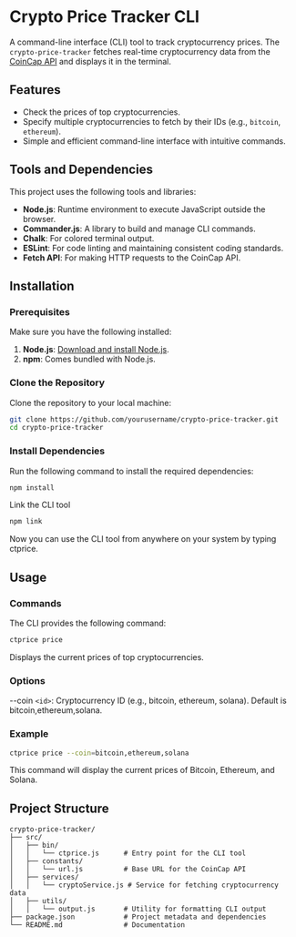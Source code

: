 # Crypto Price Tracker CLI

A command-line interface (CLI) tool to track cryptocurrency prices. The `crypto-price-tracker` fetches real-time cryptocurrency data from the [CoinCap API](https://coincap.io/) and displays it in the terminal.

## Features

- Check the prices of top cryptocurrencies.
- Specify multiple cryptocurrencies to fetch by their IDs (e.g., `bitcoin`, `ethereum`).
- Simple and efficient command-line interface with intuitive commands.

## Tools and Dependencies

This project uses the following tools and libraries:

- **Node.js**: Runtime environment to execute JavaScript outside the browser.
- **Commander.js**: A library to build and manage CLI commands.
- **Chalk**: For colored terminal output.
- **ESLint**: For code linting and maintaining consistent coding standards.
- **Fetch API**: For making HTTP requests to the CoinCap API.

## Installation

### Prerequisites

Make sure you have the following installed:

1. **Node.js**: [Download and install Node.js](https://nodejs.org/).
2. **npm**: Comes bundled with Node.js.

### Clone the Repository

Clone the repository to your local machine:

```bash
git clone https://github.com/yourusername/crypto-price-tracker.git
cd crypto-price-tracker
```

### Install Dependencies

Run the following command to install the required dependencies:

```bash
npm install
```

Link the CLI tool

```bash
npm link
```

Now you can use the CLI tool from anywhere on your system by typing ctprice.

## Usage

### Commands

The CLI provides the following command:

```bash
ctprice price
```

Displays the current prices of top cryptocurrencies.

### Options

--coin `<id>`: Cryptocurrency ID (e.g., bitcoin, ethereum, solana). Default is bitcoin,ethereum,solana.

### Example

```bash
ctprice price --coin=bitcoin,ethereum,solana
```

This command will display the current prices of Bitcoin, Ethereum, and Solana.

## Project Structure

```plaintext
crypto-price-tracker/
├── src/
│   ├── bin/
│   │   └── ctprice.js      # Entry point for the CLI tool
│   ├── constants/
│   │   └── url.js          # Base URL for the CoinCap API
│   ├── services/
│   │   └── cryptoService.js # Service for fetching cryptocurrency data
│   ├── utils/
│   │   └── output.js       # Utility for formatting CLI output
├── package.json            # Project metadata and dependencies
└── README.md               # Documentation
```
